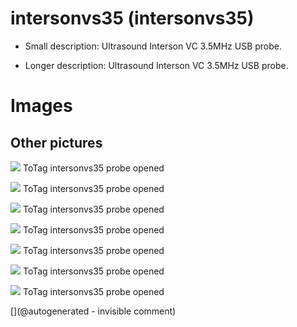 # intersonvs35 (intersonvs35)

* Small description: Ultrasound Interson VC 3.5MHz USB probe.

* Longer description: Ultrasound Interson VC 3.5MHz USB probe.

# Images

## Other pictures 

![](/include/intersonvs35/opened/IMG_6081.jpg)
ToTag
intersonvs35 probe opened

![](/include/intersonvs35/opened/IMG_6082.jpg)
ToTag
intersonvs35 probe opened

![](/include/intersonvs35/opened/IMG_6083.jpg)
ToTag
intersonvs35 probe opened

![](/include/intersonvs35/opened/IMG_6084.jpg)
ToTag
intersonvs35 probe opened

![](/include/intersonvs35/opened/IMG_6085.jpg)
ToTag
intersonvs35 probe opened

![](/include/intersonvs35/opened/IMG_6086.jpg)
ToTag
intersonvs35 probe opened

![](/include/probes/viewmes/intersonvs35.jpg)
ToTag
intersonvs35 probe opened





[](@autogenerated - invisible comment)